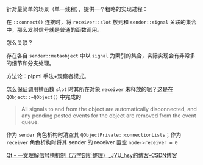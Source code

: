 针对最简单的场景（单一线程），提供一个粗略的实现过程：

在 `::connect()` 连接时，将 `receiver::slot` 放到和 `sender::signal` 关联的集合中，那么发射信号就是普通的函数调用。

怎么关联？

存在各自 `sender::metaobject` 中以 `signal` 为索引的集合，实际实现会有非常多的细节和分支处理。

方法论：pIpml 手法+观察者模式。

怎么保证调用槽函数 `slot` 时其所在对象 `receiver` 未释放的呢？这是在 `QObject::~QObject()` 中完成的

> All signals to and from the object are automatically disconnected, and any pending posted events for the object are removed from the event queue.

作为 `sender` 角色析构时清空其 `QObjectPrivate::connectionLists`；作为 `receiver` 角色析构时将其 sender 的 receiver 置空 `node->receiver = 0`

[Qt - 一文理解信号槽机制（万字剖析整理）_JYU_hsy的博客-CSDN博客](https://blog.csdn.net/weixin_40774605/article/details/109342536)
